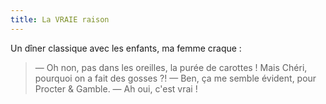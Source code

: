 ```yaml
---
title: La VRAIE raison
---
```


Un dîner classique avec les enfants, ma femme craque :

> — Oh non, pas dans les oreilles, la purée de carottes ! Mais Chéri, pourquoi on a fait des gosses ?!
> — Ben, ça me semble évident, pour Procter & Gamble.
> — Ah oui, c'est vrai !

